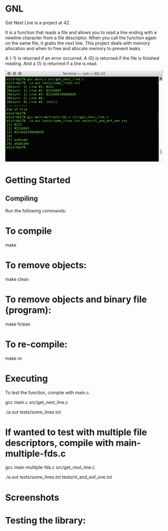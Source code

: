 # GNL
Get Next Line is a project at 42.

It is a function that reads a file and allows you to read a line ending with a newline character from a file descriptor. When you call the function again on the same file, it grabs the next line. This project deals with memory allocation and when to free and allocate memory to prevent leaks.

A (-1) is returned if an error occurred. A (0) is returned if the file is finished reading. And a (1) is returned if a line is read.

![Terminal Image](./gnl-screenshot01.png)

# Getting Started
## Compiling
Run the following commands:

# To compile
make
# To remove objects:
make clean
# To remove objects and binary file (program):
make fclean
# To re-compile:
make re
# Executing
To test the function, compile with main.c.

gcc main.c src/get_next_line.c

./a.out tests/some_lines.txt

# If wanted to test with multiple file descriptors, compile with main-multiple-fds.c

gcc main-multiple-fds.c src/get_next_line.c

./a.out tests/some_lines.txt tests/nl_and_eof_one.txt

# Screenshots
# Testing the library:
